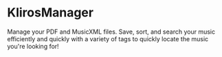 # KlirosManager
Manage your PDF and MusicXML files. Save, sort, and search your music efficiently and quickly with a variety of tags to quickly locate the music you're looking for!

